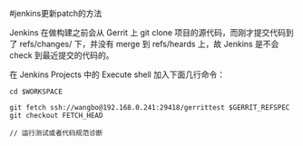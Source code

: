 #jenkins更新patch的方法

Jenkins 在做构建之前会从 Gerrit 上 git clone 项目的源代码，而刚才提交代码到了 refs/changes/ 下，并没有 merge 到 refs/heards 上，故 Jenkins 是不会 check 到最近提交的代码的。

在 Jenkins Projects 中的 Execute shell 加入下面几行命令：

```
cd $WORKSPACE

git fetch ssh://wangbo@192.168.0.241:29418/gerrittest $GERRIT_REFSPEC
git checkout FETCH_HEAD

// 运行测试或者代码规范诊断
```